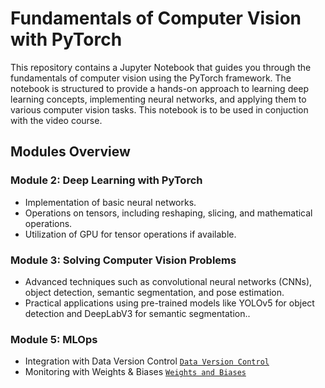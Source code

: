 # Fundamentals of Computer Vision with PyTorch

This repository contains a Jupyter Notebook that guides you through the fundamentals of computer vision using the PyTorch framework. The notebook is structured to provide a hands-on approach to learning deep learning concepts, implementing neural networks, and applying them to various computer vision tasks. This notebook is to be used in conjuction with the video course.

## Modules Overview

### Module 2: Deep Learning with PyTorch
- Implementation of basic neural networks.
- Operations on tensors, including reshaping, slicing, and mathematical operations.
- Utilization of GPU for tensor operations if available.

### Module 3: Solving Computer Vision Problems
- Advanced techniques such as convolutional neural networks (CNNs), object detection, semantic segmentation, and pose estimation.
- Practical applications using pre-trained models like YOLOv5 for object detection and DeepLabV3 for semantic segmentation..

### Module 5: MLOps  
- Integration with Data Version Control [`Data Version Control`](/module_5/module_5_data_version_control.ipynb)
- Monitoring with Weights & Biases [`Weights and Biases`](/module_5/module_5_weights_biases_exp_tracking.ipynb)